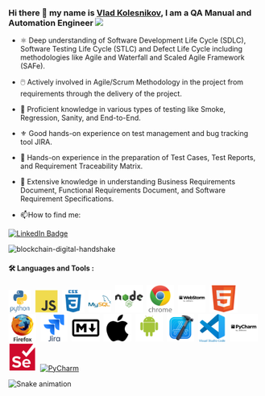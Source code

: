 
### Hi there 👋 my name is [Vlad Kolesnikov](https://www.linkedin.com/in/vlad-kolesnikov-senior-qa/), I am a QA Manual and Automation Engineer  <img src="https://media.giphy.com/media/WUlplcMpOCEmTGBtBW/giphy.gif" width="55">

 - ⚛️ Deep understanding of Software Development Life Cycle (SDLC), Software Testing Life Cycle (STLC) and Defect Life Cycle including methodologies like Agile   and Waterfall and Scaled Agile Framework (SAFe).
 
-  🖱️ Actively involved in Agile/Scrum Methodology in the project from requirements through the delivery of the project.
-  🥇  Proficient knowledge in various types of testing like Smoke, Regression, Sanity, and End-to-End. 
-  ⚜️ Good hands-on experience on test management and bug tracking tool JIRA.
-  📑 Hands-on experience in the preparation of Test Cases, Test Reports, and Requirement Traceability Matrix.
-  🍎 Extensive knowledge in understanding Business Requirements Document, Functional Requirements Document, and Software Requirement Specifications.
                                                                                                                                                                              
- :mailbox:How to find me:<div id="badges">
<a href="https://www.linkedin.com/in/leonid-kravchenko/">
  <img src="https://img.shields.io/badge/LinkedIn-blue?style=for-the-badge&logo=linkedin&logoColor=white" alt="LinkedIn Badge"/>
  </a>

 
 ![blockchain-digital-handshake](https://user-images.githubusercontent.com/106053124/171986452-82ff05f9-eadc-4e7f-9e3b-d794f2b7c810.jpeg)
 #### :hammer_and_wrench: Languages and Tools :
  <div>
  <img src=https://github.com/devicons/devicon/blob/master/icons/python/python-original-wordmark.svg title="Python" alt="Python" width="45" height="45"/>&nbsp;
  <img src="https://github.com/devicons/devicon/blob/master/icons/javascript/javascript-original.svg" title="JavaScript" alt="JavaScript" width="45"       height="45"/>&nbsp;
  <img src="https://github.com/devicons/devicon/blob/master/icons/css3/css3-plain-wordmark.svg"  title="CSS3" alt="CSS" width="45" height="45"/>&nbsp;
  <img src="https://github.com/devicons/devicon/blob/master/icons/mysql/mysql-original-wordmark.svg" title="MySQL"  alt="MySQL" width="45" height="45"/>&nbsp; 
  <img src="https://github.com/devicons/devicon/blob/master/icons/nodejs/nodejs-original-wordmark.svg" title="NodeJS" alt="NodeJS" width="55" height="55"/>&nbsp;
  <img src="https://github.com/devicons/devicon/blob/master/icons/chrome/chrome-original-wordmark.svg" title="Chrome" alt="Chrome" width="55" height="55"/>&nbsp;
  <img src="https://github.com/devicons/devicon/blob/master/icons/webstorm/webstorm-original-wordmark.svg" title="Webstorm" alt="Webstorm" width="55"/>&nbsp; 
  <img src="https://github.com/devicons/devicon/blob/master/icons/html5/html5-original.svg" title="HTML5" alt="HTML" width="55" height="55"/>&nbsp;
  <img src="https://github.com/devicons/devicon/blob/master/icons/firefox/firefox-original-wordmark.svg" title="Firefox" alt="Firefox" width="55"/>&nbsp; 
  <img src="https://github.com/devicons/devicon/blob/master/icons/jira/jira-original-wordmark.svg" title="Jira" alt="Jira" width="55"/>&nbsp; 
   <img src="https://github.com/devicons/devicon/blob/master/icons/markdown/markdown-original.svg" title="Markdown" alt="Markdown" width="55"/>&nbsp; 
  <img src="https://github.com/devicons/devicon/blob/master/icons/apple/apple-original.svg" title="Apple" alt="Apple" width="55"/>&nbsp;   
  <img src="https://github.com/devicons/devicon/blob/master/icons/android/android-original-wordmark.svg" title="Android" alt="Android" width="55"/>&nbsp;                 <img src="https://github.com/devicons/devicon/blob/master/icons/xcode/xcode-original.svg" title="XCode" alt="XCode" width="55"/>&nbsp;                                 <img src="https://github.com/devicons/devicon/blob/master/icons/vscode/vscode-original-wordmark.svg" title="VSCode" alt="VSCode" width="55"/>&nbsp;                     <img src="https://github.com/devicons/devicon/blob/master/icons/pycharm/pycharm-original-wordmark.svg" title="PyCharm" alt="PyCharm" width="55"/>&nbsp;                 <img src="https://github.com/devicons/devicon/blob/master/icons/selenium/selenium-original.svg" title="Selenium" alt="Selenium" width="55"/>&nbsp;     
 <a href="https://www.jetbrains.com/idea/">
  <img src="https://blog.jetbrains.com/wp-content/uploads/2019/01/pycharm_icon.svg" width="40" height="40"  alt="PyCharm"/>
</a>
   
 
![Snake animation](https://github.com/thepiyushmalhotra/thepiyushmalhotra/blob/output/github-contribution-grid-snake.svg)
 




